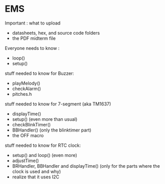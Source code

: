 # EMS

Important : what to upload
- datasheets, hex, and source code folders
- the PDF midterm file



Everyone needs to know :
- loop()
- setup()

stuff needed to know for Buzzer:
- playMelody()
- checkAlarm()
- pitches.h 

stuff needed to know for 7-segment (aka TM1637)
- displayTime()
- setup() (even more than usual)
- checkBlinkTimer()
- BBHandler() (only the blinktimer part)
- the OFF macro

stuff needed to know for RTC clock:
- setup() and loop() (even more)
- adjustTime()
- BRHandler, BBHandler and displayTime() (only for the parts where the clock is used and why)
- realize that it uses I2C

